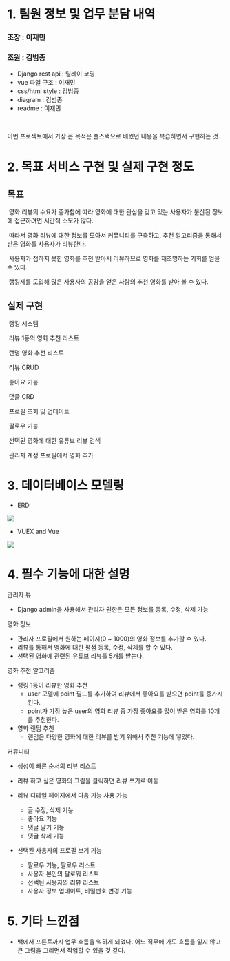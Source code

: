 # 1. 팀원 정보 및 업무 분담 내역

### 조장 : 이재민

### 조원 : 김범종



- Django rest api  :  릴레이 코딩
- vue  파일 구조 : 이재민
- css/html style : 김범종
- diagram : 김범종
- readme : 이재민

​	

이번 프로젝트에서 가장 큰 목적은 풀스택으로 배웠던 내용을 복습하면서 구현하는 것.





# 2. 목표 서비스 구현 및 실제 구현 정도

## 	목표	

​	영화 리뷰의 수요가 증가함에 따라 영화에 대한 관심을 갖고 있는 사용자가 분산된 정보에 접근하려면 시간적 소모가 많다.

​	따라서 영화 리뷰에 대한 정보를 모아서 커뮤니티를 구축하고,  추천 알고리즘을 통해서 받은 영화를 사용자가 리뷰한다. 

​	사용자가 접하지 못한 영화를 추천 받아서 리뷰하므로 영화를 재조명하는 기회를 얻을 수 있다.

​	랭킹제를 도입해 많은 사용자의 공감을 얻은 사람의 추천 영화를 받아 볼 수 있다.



## 	실제 구현

​	랭킹 시스템

​	리뷰 1등의 영화 추천 리스트

​	랜덤 영화 추천 리스트

​	리뷰 CRUD

​	좋아요 기능

​	댓글 CRD

​	프로필 조회 및 업데이트

​	팔로우 기능

​	선택된 영화에 대한 유튜브 리뷰 검색

​	관리자 계정 프로필에서 영화 추가





# 3. 데이터베이스 모델링

- ERD

![](../final-pjt/images/model.png)

- VUEX and Vue

![](../final-pjt/images/vue.png)





# 4. 필수 기능에 대한 설명

관리자 뷰

- Django admin을 사용해서 관리자 권한은 모든 정보를 등록, 수정, 삭제 가능

영화 정보

- 관리자 프로필에서 원하는 페이지(0 ~ 1000)의 영화 정보를 추가할 수 있다.
- 리뷰를 통해서 영화에 대한 평점 등록, 수정, 삭제를 할 수 있다.
- 선택된 영화에 관련된 유튜브 리뷰를 5개를 받는다.

영화 추천 알고리즘

- 랭킹 1등이 리뷰한 영화 추천
  - user 모델에 point 필드를 추가하여 리뷰에서 좋아요를 받으면 point를 증가시킨다.
  - point가 가장 높은 user의 영화 리뷰 중 가장 좋아요를 많이 받은 영화를 10개를 추천한다.
- 영화 랜덤 추천
  - 랜덤은 다양한 영화에 대한 리뷰를 받기 위해서 추천 기능에 넣었다.

커뮤니티

- 생성이 빠른 순서의 리뷰 리스트 

- 리뷰 하고 싶은 영화의 그림을 클릭하면 리뷰 쓰기로 이동
- 리뷰 디테일 페이지에서 다음 기능 사용 가능
  - 글 수정, 삭제 기능
  - 좋아요 기능
  - 댓글 달기 기능
  - 댓글 삭제 기능

- 선택된 사용자의 프로필 보기 기능
  - 팔로우 기능, 팔로우 리스트
  - 사용자 본인의 팔로워 리스트
  - 선택된 사용자의 리뷰 리스트
  - 사용자 정보 업데이트, 비밀번호 변경 기능





# 5. 기타 느낀점

- 백에서 프론트까지 업무 흐름을 익히게 되었다. 어느 직무에 가도 흐름을 잃지 않고 큰 그림을 그리면서 작업할 수 있을 것 같다.

